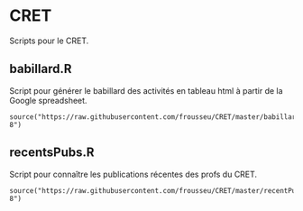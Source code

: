 # CRET

Scripts pour le CRET.

## babillard.R

Script pour générer le babillard des activités en tableau html à partir de la Google spreadsheet.

```{r}
source("https://raw.githubusercontent.com/frousseu/CRET/master/babillard.R",encoding="UTF-8")
```

## recentsPubs.R

Script pour connaître les publications récentes des profs du CRET.

```{r}
source("https://raw.githubusercontent.com/frousseu/CRET/master/recentPubs.R",encoding="UTF-8")
```

